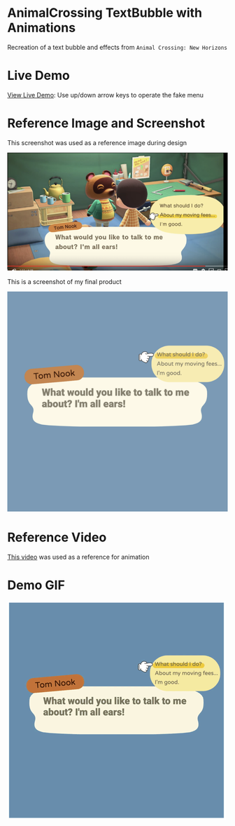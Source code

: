 # AnimalCrossing TextBubble with Animations

Recreation of a text bubble and effects from `Animal Crossing: New Horizons`

# Live Demo

[View Live Demo](https://regularmemory.blog/AnimalCrossingTextBubble/): Use up/down arrow keys to operate the fake menu

# Reference Image and Screenshot

This screenshot was used as a reference image during design

![](./referenceImage.png)

This is a screenshot of my final product

[![](./screenshot2.png)](https://regularmemory.blog/AnimalCrossingTextBubble/)

# Reference Video

[This video](https://www.youtube.com/watch?v=hsFv5rrKGYQ&feature=youtu.be&t=439) was used as a reference for animation

# Demo GIF

[![](./demo.gif)](https://regularmemory.blog/AnimalCrossingTextBubble/)
